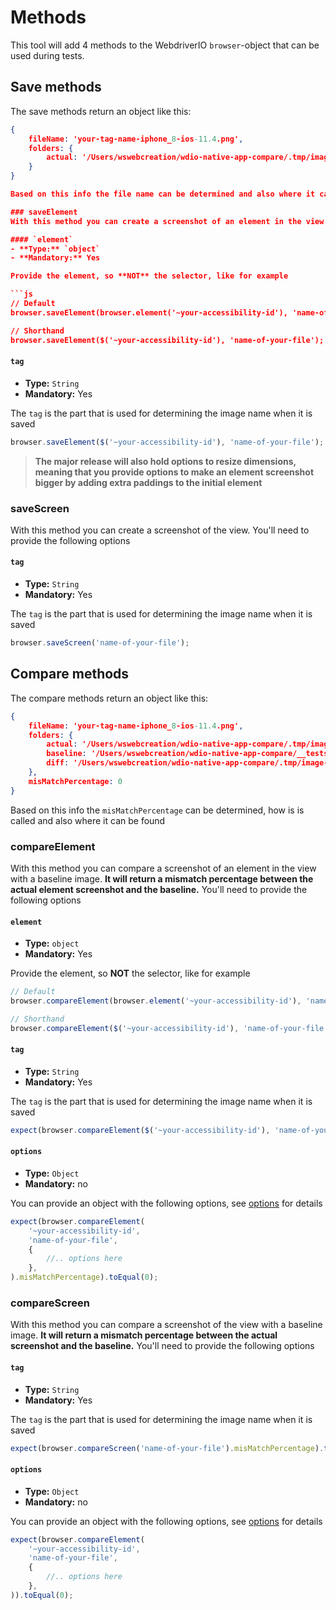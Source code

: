 # Methods
This tool will add 4 methods to the WebdriverIO `browser`-object that can be used during tests.

## Save methods
The save methods return an object like this:

```json
{
    fileName: 'your-tag-name-iphone_8-ios-11.4.png',
    folders: {
        actual: '/Users/wswebcreation/wdio-native-app-compare/.tmp/image-compare/actual/iphone_8'
    }
}

Based on this info the file name can be determined and also where it can be found

### saveElement
With this method you can create a screenshot of an element in the view. You'll need to provide the following options

#### `element`
- **Type:** `object`
- **Mandatory:** Yes

Provide the element, so **NOT** the selector, like for example

```js
// Default
browser.saveElement(browser.element('~your-accessibility-id'), 'name-of-your-file');

// Shorthand
browser.saveElement($('~your-accessibility-id'), 'name-of-your-file');
```

#### `tag`
- **Type:** `String`
- **Mandatory:** Yes

The `tag` is the part that is used for determining the image name when it is saved

```js
browser.saveElement($('~your-accessibility-id'), 'name-of-your-file');
```

> **The major release will also hold options to resize dimensions, meaning that you provide options to make an element screenshot bigger by adding extra paddings to the initial element**

### saveScreen
With this method you can create a screenshot of the view. You'll need to provide the following options

#### `tag`
- **Type:** `String`
- **Mandatory:** Yes

The `tag` is the part that is used for determining the image name when it is saved

```js
browser.saveScreen('name-of-your-file');
```

## Compare methods
The compare methods return an object like this:

```json
{
    fileName: 'your-tag-name-iphone_8-ios-11.4.png',
    folders: {
        actual: '/Users/wswebcreation/wdio-native-app-compare/.tmp/image-compare/actual/iphone_8',
        baseline: '/Users/wswebcreation/wdio-native-app-compare/__tests__/e2e/image-baseline/iphone_8',
        diff: '/Users/wswebcreation/wdio-native-app-compare/.tmp/image-compare/diff/iphone_8'
    },
    misMatchPercentage: 0
}
```

Based on this info the `misMatchPercentage` can be determined, how is is called and also where it can be found

### compareElement
With this method you can compare a screenshot of an element in the view with a baseline image. **It will return a mismatch percentage between the actual element screenshot and the baseline.**
You'll need to provide the following options

#### `element`
- **Type:** `object`
- **Mandatory:** Yes

Provide the element, so **NOT** the selector, like for example

```js
// Default
browser.compareElement(browser.element('~your-accessibility-id'), 'name-of-your-file');

// Shorthand
browser.compareElement($('~your-accessibility-id'), 'name-of-your-file');
```

#### `tag`
- **Type:** `String`
- **Mandatory:** Yes

The `tag` is the part that is used for determining the image name when it is saved

```js
expect(browser.compareElement($('~your-accessibility-id'), 'name-of-your-file')).toEqual(0);
```

#### `options`
- **Type:** `Object`
- **Mandatory:** no

You can provide an object with the following options, see [options](./OPTIONS.md#method-options) for details

```js
expect(browser.compareElement(
    '~your-accessibility-id',
    'name-of-your-file',
    {
        //.. options here
    },
).misMatchPercentage).toEqual(0);
```

### compareScreen
With this method you can compare a screenshot of the view with a baseline image. **It will return a mismatch percentage between the actual screenshot and the baseline.**
You'll need to provide the following options

#### `tag`
- **Type:** `String`
- **Mandatory:** Yes

The `tag` is the part that is used for determining the image name when it is saved

```js
expect(browser.compareScreen('name-of-your-file').misMatchPercentage).toEqual(0);
```

#### `options`
- **Type:** `Object`
- **Mandatory:** no

You can provide an object with the following options, see [options](./OPTIONS.md#method-options) for details

```js
expect(browser.compareElement(
    '~your-accessibility-id',
    'name-of-your-file',
    {
        //.. options here
    },
)).toEqual(0);
```
